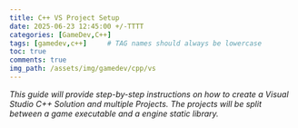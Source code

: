 ```yaml
---
title: C++ VS Project Setup
date: 2025-06-23 12:45:00 +/-TTTT
categories: [GameDev,C++]
tags: [gamedev,c++]     # TAG names should always be lowercase
toc: true
comments: true
img_path: /assets/img/gamedev/cpp/vs
---
```

_This guide will provide step-by-step instructions on how to create a Visual Studio C++ Solution and multiple Projects. The projects will be split between a game executable and a engine static library._


